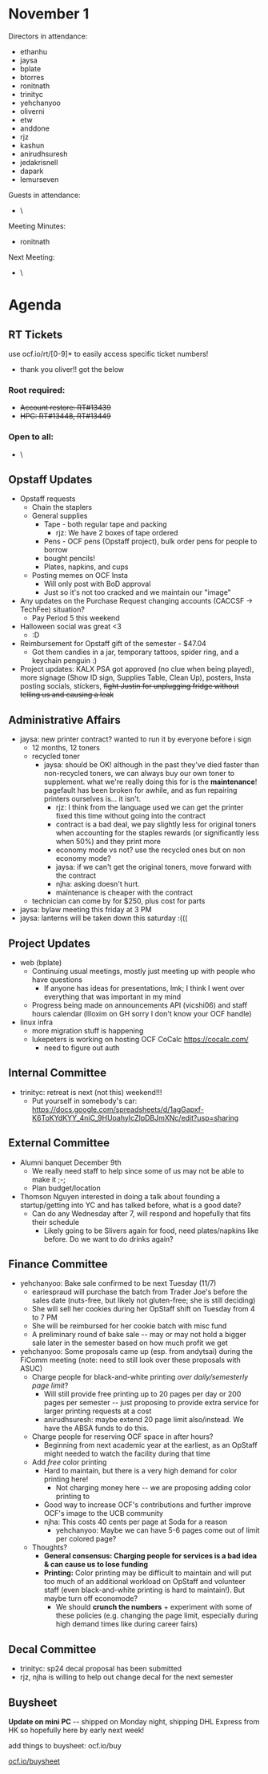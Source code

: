 # November 1

Directors in attendance:

* ethanhu
* jaysa
* bplate
* btorres
* ronitnath
* trinityc
* yehchanyoo
* oliverni
* etw
* anddone
* rjz
* kashun
* anirudhsuresh
* jedakrisnell
* dapark
* lemurseven


Guests in attendance:

* \


Meeting Minutes:

* ronitnath


Next Meeting:

* \

# Agenda

## RT Tickets

use ocf.io/rt/\[0-9\]\* to easily access specific ticket numbers!

* thank you oliver!! got the below

### __Root required:__

* ~~Account restore: RT#13439~~
* ~~HPC: RT#13448, RT#13449~~

### __Open to all:__

* \


## Opstaff Updates

* Opstaff requests
  * Chain the staplers
  * General supplies
    * Tape - both regular tape and packing
      * rjz: We have 2 boxes of tape ordered
    * Pens - OCF pens (Opstaff project), bulk order pens for people to borrow
    * bought pencils!
    * Plates, napkins, and cups
  * Posting memes on OCF Insta
    * Will only post with BoD approval
    * Just so it's not too cracked and we maintain our "image"
* Any updates on the Purchase Request changing accounts (CACCSF → TechFee) situation?
  * Pay Period 5 this weekend
* Halloween social was great <3
  * :D
* Reimbursement for Opstaff gift of the semester - $47.04
  * Got them candies in a jar, temporary tattoos, spider ring, and a keychain penguin :)
* Project updates: KALX PSA got approved (no clue when being played), more signage (Show ID sign, Supplies Table, Clean Up), posters, Insta posting socials, stickers, ~~fight Justin for unplugging fridge without telling us and causing a leak~~ 

## Administrative Affairs

* jaysa: new printer contract? wanted to run it by everyone before i sign
  * 12 months, 12 toners
  * recycled toner
    * jaysa: should be OK! although in the past they've died faster than non-recycled toners, we can always buy our own toner to supplement. what we're really doing this for is the **maintenance**! pagefault has been broken for awhile, and as fun repairing printers ourselves is… it isn't.
      * rjz: I think from the language used we can get the printer fixed this time without going into the contract
      * contract is a bad deal, we pay slightly less for original toners when accounting for the staples rewards (or significantly less when 50%) and they print more
      * economy mode vs not? use the recycled ones but on non economy mode?
      * jaysa: if we can't get the original toners, move forward with the contract
      * njha: asking doesn't hurt. 
      * maintenance is cheaper with the contract
  * technician can come by for $250, plus cost for parts
* jaysa: bylaw meeting this friday at 3 PM
* jaysa: lanterns will be taken down this saturday :(((

## Project Updates

* web (bplate)
  * Continuing usual meetings, mostly just meeting up with people who have questions
    * If anyone has ideas for presentations, lmk; I think I went over everything that was important in my mind
  * Progress being made on announcements API (vicshi06) and staff hours calendar (llloxim on GH sorry I don't know your OCF handle)
* linux infra
  * more migration stuff is happening
  * lukepeters is working on hosting OCF CoCalc <https://cocalc.com/>
    * need to figure out auth

## Internal Committee

* trinityc: retreat is next (not this) weekend!!!
  * Put yourself in somebody's car: <https://docs.google.com/spreadsheets/d/1agGapxf-K6ToKYdKYY_4niC_9HUoahyIcZlpDBJmXNc/edit?usp=sharing>

## External Committee

* Alumni banquet December 9th
  * We really need staff to help since some of us may not be able to make it ;-;
  * Plan budget/location 
* Thomson Nguyen interested in doing a talk about founding a startup/getting into YC and has talked before, what is a good date?
  * Can do any Wednesday after 7, will respond and hopefully that fits their schedule
    * Likely going to be Slivers again for food, need plates/napkins like before. Do we want to do drinks again? 

## Finance Committee

* yehchanyoo: Bake sale confirmed to be next Tuesday (11/7)
  * eariespraud will purchase the batch from Trader Joe's before the sales date (nuts-free, but likely not gluten-free; she is still deciding)
  * She will sell her cookies during her OpStaff shift on Tuesday from 4 to 7 PM
  * She will be reimbursed for her cookie batch with misc fund
  * A preliminary round of bake sale -- may or may not hold a bigger sale later in the semester based on how much profit we get
* yehchanyoo: Some proposals came up (esp. from andytsai) during the FiComm meeting (note: need to still look over these proposals with ASUC)
  * Charge people for black-and-white printing *over daily/semesterly page limit*?
    * Will still provide free printing up to 20 pages per day or 200 pages per semester -- just proposing to provide extra service for larger printing requests at a cost
    * anirudhsuresh: maybe extend 20 page limit also/instead. We have the ABSA funds to do this. 
  * Charge people for reserving OCF space in after hours?
    * Beginning from next academic year at the earliest, as an OpStaff might needed to watch the facility during that time
  * Add *free* color printing
    * Hard to maintain, but there is a very high demand for color printing here!
      * Not charging money here -- we are proposing adding color printing to 
    * Good way to increase OCF's contributions and further improve OCF's image to the UCB community
    * njha: This costs 40 cents per page at Soda for a reason
      * yehchanyoo: Maybe we can have 5-6 pages come out of limit per colored page?
  * Thoughts?
    * **General consensus: Charging people for services is a bad idea & can cause us to lose funding**
    * **Printing:** Color printing may be difficult to maintain and will put too much of an additional workload on OpStaff and volunteer staff (even black-and-white printing is hard to maintain!). But maybe turn off economode?
      * We should **crunch the numbers** + experiment with some of these policies (e.g. changing the page limit, especially during high demand times like during career fairs)

## Decal Committee

* trinityc: sp24 decal proposal has been submitted
* rjz, njha is willing to help out change decal for the next semester

## Buysheet

**Update on mini PC** -- shipped on Monday night, shipping DHL Express from HK so hopefully here by early next week!

add things to buysheet: ocf.io/buy

[ocf.io/buysheet](https://ocf.io/buysheet)